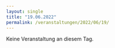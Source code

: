 ```yaml
---
layout: single
title: "19.06.2022"
permalink: /veranstaltungen/2022/06/19/
---
```


Keine Veranstaltung an diesem Tag.
